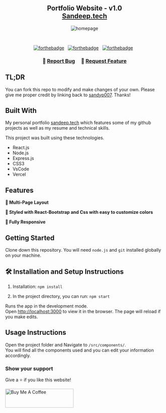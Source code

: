 <h2 align="center">
  Portfolio Website - v1.0<br/>
  <a href="https://aboutmee.vercel.app/" target="_blank">Sandeep.tech</a>
</h2>
<div align="center">
 
  ![homepage](https://github.com/sandyp007/Portfolio/assets/108931503/c6049d87-57ad-466a-aa0c-6804bb6ac304)

</div>

<br/>

<center>

[![forthebadge](https://forthebadge.com/images/badges/built-with-love.svg)](https://forthebadge.com) &nbsp;
[![forthebadge](https://forthebadge.com/images/badges/made-with-javascript.svg)](https://forthebadge.com) &nbsp;
[![forthebadge](https://forthebadge.com/images/badges/open-source.svg)](https://forthebadge.com) &nbsp;

</center>

<h3 align="center">
    🔹
    <a href="https://github.com/sandyp007/Portfolio/issues">Report Bug</a> &nbsp; &nbsp;
    🔹
    <a href="https://github.com/sandyp007/Portfolio/issues">Request Feature</a>
</h3>

## TL;DR

You can fork this repo to modify and make changes of your own. Please give me proper credit by linking back to [sandyp007](https://github.com/Sandyp007/Portfolio). Thanks!

## Built With

My personal portfolio <a href="https://aboutmee.vercel.app/" target="_blank">sandeep.tech</a> which features some of my github projects as well as my resume and technical skills.<br/>

This project was built using these technologies.

- React.js
- Node.js
- Express.js
- CSS3
- VsCode
- Vercel

## Features

**📖 Multi-Page Layout**

**🎨 Styled with React-Bootstrap and Css with easy to customize colors**

**📱 Fully Responsive**

## Getting Started

Clone down this repository. You will need `node.js` and `git` installed globally on your machine.

## 🛠 Installation and Setup Instructions

1. Installation: `npm install`

2. In the project directory, you can run: `npm start`

Runs the app in the development mode.\
Open [http://localhost:3000](http://localhost:3000) to view it in the browser.
The page will reload if you make edits.

## Usage Instructions

Open the project folder and Navigate to `/src/components/`. <br/>
You will find all the components used and you can edit your information accordingly.

### Show your support

Give a ⭐ if you like this website!

<a href="https://www.buymeacoffee.com/sandyp8418q" target="_blank"><img src="https://cdn.buymeacoffee.com/buttons/v2/default-violet.png" alt="Buy Me A Coffee" height= "60px" width= "217px" ></a>
